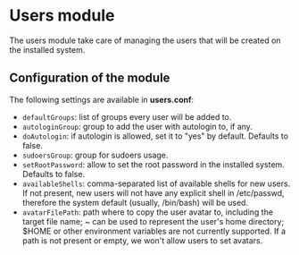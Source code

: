# Users module

The users module take care of managing the users that will be created on the installed system.

## Configuration of the module

The following settings are available in **users.conf**:

  - ```defaultGroups```: list of groups every user will be added to.
  - ```autologinGroup```: group to add the user with autologin to, if any.
  - ```doAutologin```: if autologin is allowed, set it to "yes" by default. Defaults to false.
  - ```sudoersGroup```: group for sudoers usage.
  - ```setRootPassword```: allow to set the root password in the installed system. Defaults to false.
  - ```availableShells```: comma-separated list of available shells for new users. If not present, new users will not have any explicit shell in /etc/passwd, therefore the system default (usually, /bin/bash) will be used.
  - ```avatarFilePath```: path where to copy the user avatar to, including the target file name; ~ can be used to represent the user's home directory; $HOME or other environment variables are not currently supported. If a path is not present or empty, we won't allow users to set avatars.
